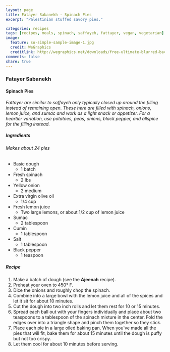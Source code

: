 ```yaml
---
layout: page
title: Fatayer Sabanekh · Spinach Pies
excerpt: "Palestinian stuffed savory pies."

categories: recipes
tags: [recipes, meals, spinach, saffayeh, fattayer, vegan, vegetarian]
image:
  feature: so-simple-sample-image-1.jpg
  credit: WeGraphics
  creditlink: http://wegraphics.net/downloads/free-ultimate-blurred-background-pack/
comments: false
share: true
---
```

### Fatayer Sabanekh
#### Spinach Pies

*Fattayer are similar to saffayeh only typically closed up  around the filling instead of remaining open. These here are filled with spinach, onions, lemon juice, and sumac and work as a light snack or appetizer. For a heartier variation, use potatoes, peas, onions, black pepper, and allspice for the filling instead.*

##### Ingredients
###### Makes about 24 pies

* Basic dough
  - 1 batch
* Fresh spinach
  - 2 lbs
* Yellow onion
  - 2 medium
* Extra virgin olive oil
  - 1/4 cup
* Fresh lemon juice
  - Two large lemons, or about 1/2 cup of lemon juice
* Sumac
  - 2 tablespoon
* Cumin
  - 1 tablespoon
* Salt
  - 1 tablespoon
* Black pepper
  - 1 teaspoon

##### Recipe
1. Make a batch of dough (see the **Ajeenah** recipe).
2. Preheat your oven to 450° F.
3. Dice the onions and roughly chop the spinach.
5. Combine into a large bowl with the lemon juice and all of the spices and let it sit for about 10 minutes.
6. Cut the dough into two inch rolls and let them rest for 10 or 15 minutes.
7. Spread each ball out with your fingers individually and place about two teaspoons to a tablespoon of the spinach mixture in the center. Fold the edges over into a triangle shape and pinch them together so they stick.
8. Place each pie in a large oiled baking pan. When you've made all the pies that will fit, bake them for about 15 minutes until the dough is puffy but not too crispy.
9. Let them cool for about 10 minutes before serving.  

